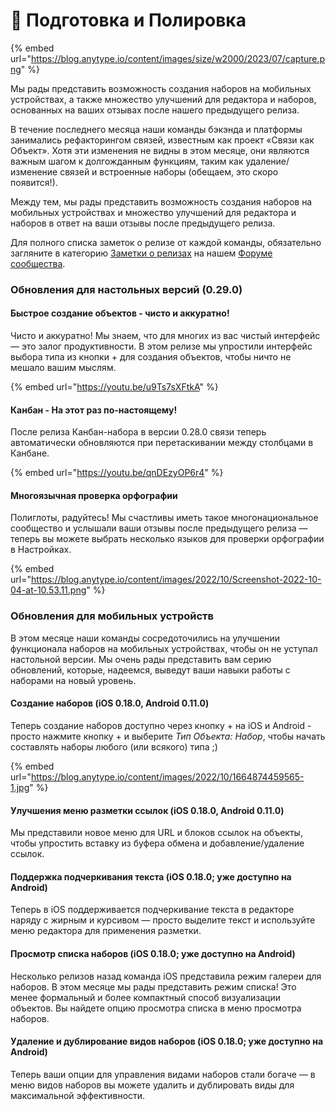 # 🧽 Подготовка и Полировка

{% embed url="https://blog.anytype.io/content/images/size/w2000/2023/07/capture.png" %}

Мы рады представить возможность создания наборов на мобильных устройствах, а также множество улучшений для редактора и наборов, основанных на ваших отзывах после нашего предыдущего релиза.

В течение последнего месяца наши команды бэкэнда и платформы занимались рефакторингом связей, известным как проект «Связи как Объект». Хотя эти изменения не видны в этом месяце, они являются важным шагом к долгожданным функциям, таким как удаление/изменение связей и встроенные наборы (обещаем, это скоро появится!).

Между тем, мы рады представить возможность создания наборов на мобильных устройствах и множество улучшений для редактора и наборов в ответ на ваши отзывы после предыдущего релиза.

Для полного списка заметок о релизе от каждой команды, обязательно загляните в категорию [Заметки о релизах](https://community.anytype.io/c/news-announcements/release-notes/9?ref=blog.anytype.io) на нашем [Форуме сообщества](https://community.anytype.io/?ref=blog.anytype.io).

### **Обновления для настольных версий (0.29.0)**

#### **Быстрое создание объектов - чисто и аккуратно!**

Чисто и аккуратно! Мы знаем, что для многих из вас чистый интерфейс — это залог продуктивности. В этом релизе мы упростили интерфейс выбора типа из кнопки + для создания объектов, чтобы ничто не мешало вашим мыслям.

{% embed url="https://youtu.be/u9Ts7sXFtkA" %}

#### **Канбан - На этот раз по-настоящему!**

После релиза Канбан-набора в версии 0.28.0 связи теперь автоматически обновляются при перетаскивании между столбцами в Канбане.

{% embed url="https://youtu.be/qnDEzyOP6r4" %}

#### **Многоязычная проверка орфографии**

Полиглоты, радуйтесь! Мы счастливы иметь такое многонациональное сообщество и услышали ваши отзывы после предыдущего релиза — теперь вы можете выбрать несколько языков для проверки орфографии в Настройках.

{% embed url="https://blog.anytype.io/content/images/2022/10/Screenshot-2022-10-04-at-10.53.11.png" %}

### **Обновления для мобильных устройств**

В этом месяце наши команды сосредоточились на улучшении функционала наборов на мобильных устройствах, чтобы он не уступал настольной версии. Мы очень рады представить вам серию обновлений, которые, надеемся, выведут ваши навыки работы с наборами на новый уровень.

#### **Создание наборов (iOS 0.18.0, Android 0.11.0)**

Теперь создание наборов доступно через кнопку + на iOS и Android - просто нажмите кнопку + и выберите _Тип Объекта: Набор_, чтобы начать составлять наборы любого (или всякого) типа ;)

{% embed url="https://blog.anytype.io/content/images/2022/10/1664874459565-1.jpg" %}

#### **Улучшения меню разметки ссылок (iOS 0.18.0, Android 0.11.0)**

Мы представили новое меню для URL и блоков ссылок на объекты, чтобы упростить вставку из буфера обмена и добавление/удаление ссылок.

#### **Поддержка подчеркивания текста (iOS 0.18.0; уже доступно на Android)**

Теперь в iOS поддерживается подчеркивание текста в редакторе наряду с жирным и курсивом — просто выделите текст и используйте меню редактора для применения разметки.

#### **Просмотр списка наборов (iOS 0.18.0; уже доступно на Android)**

Несколько релизов назад команда iOS представила режим галереи для наборов. В этом месяце мы рады представить режим списка! Это менее формальный и более компактный способ визуализации объектов. Вы найдете опцию просмотра списка в меню просмотра наборов.

#### **Удаление и дублирование видов наборов (iOS 0.18.0; уже доступно на Android)**

Теперь ваши опции для управления видами наборов стали богаче — в меню видов наборов вы можете удалить и дублировать виды для максимальной эффективности.
